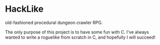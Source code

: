 HackLike
========

old-fashioned procedural dungeon crawler RPG.

The only purpose of this project is to have some fun with C. I've always wanted to write a roguelike from scratch in C, and hopefully I will succeed!
